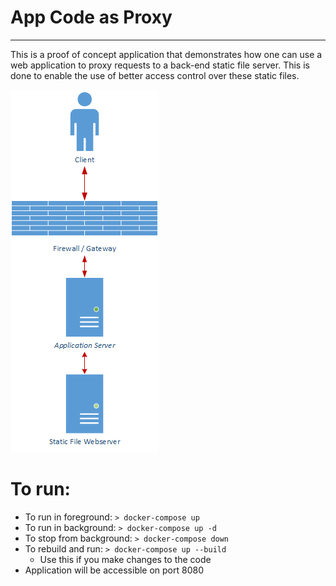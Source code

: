 # App Code as Proxy
---

This is a proof of concept application that demonstrates how one can use a web application to proxy requests to a back-end static file server. This is done to enable the use of better access control over these static files.

![Sample Network Diagram](./images/static_proxy.png)

# To run:
* To run in foreground: `> docker-compose up`
* To run in background: `> docker-compose up -d`
* To stop from background: `> docker-compose down`
* To rebuild and run: `> docker-compose up --build`
  * Use this if you make changes to the code 
* Application will be accessible on port 8080
